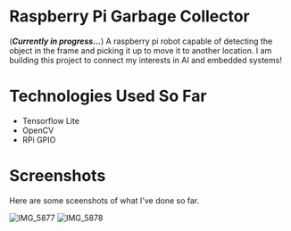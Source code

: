 # Raspberry Pi Garbage Collector

(***Currently in progress...***) A raspberry pi robot capable of detecting the object in the frame and picking it up to move it to another location. I am building this project to connect my interests in AI and embedded systems!

# Technologies Used So Far
* Tensorflow Lite
* OpenCV
* RPi GPIO

# Screenshots
Here are some sceenshots of what I've done so far. 

![IMG_5877](https://user-images.githubusercontent.com/69061130/132031644-9c2c6ce7-6b9f-4f4f-a41e-eb28ee31d7fb.jpeg)
![IMG_5878](https://user-images.githubusercontent.com/69061130/132031655-cbeaba36-4098-47cf-81bc-48f48506c390.jpeg)

